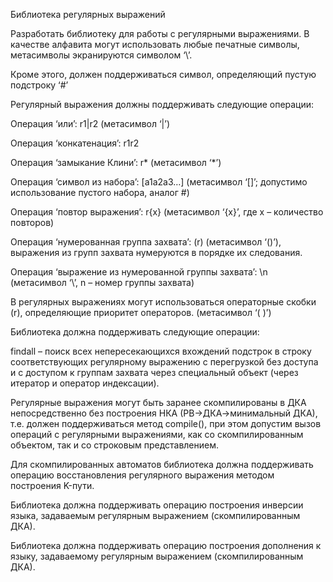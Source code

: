 Библиотека регулярных выражений

Разработать библиотеку для работы с регулярными выражениями. В качестве алфавита могут использовать любые печатные символы, метасимволы экранируются символом ‘\’.

Кроме этого, должен поддерживаться символ, определяющий пустую подстроку ‘#’

Регулярный выражения должны поддерживать следующие операции:

Операция ‘или’: r1|r2 (метасимвол ‘|’)

Операция ‘конкатенация’: r1r2

Операция ‘замыкание Клини’: r* (метасимвол ‘*’)

Операция ‘символ из набора’: [a1a2a3…] (метасимвол ‘[]’; допустимо использование пустого набора, аналог #)

Операция ‘повтор выражения’: r{x} (метасимвол ‘{х}’, где x – количество повторов)

Операция ‘нумерованная группа захвата’: (r) (метасимвол ‘()’), выражения из групп захвата нумеруются в порядке их следования.

Операция ‘выражение из нумерованной группы захвата’: \n (метасимвол ‘\’, n – номер группы захвата)

В регулярных выражениях могут использоваться операторные скобки (r), определяющие приоритет операторов. (метасимвол ‘( )’)

Библиотека должна поддерживать следующие операции:

findall – поиск всех непересекающихся вхождений подстрок в строку соответствующих регулярному выражению с перегрузкой без доступа и с доступом к группам захвата через специальный объект (через итератор и оператор индексации).

Регулярные выражения могут быть заранее скомпилированы в ДКА непосредственно без построения НКА (РВ->ДКА->минимальный ДКА), т.е. должен поддерживаться метод compile(),
 при этом допустим вызов операций с регулярными выражениями, как со скомпилированным объектом, так и со строковым представлением.

Для скомпилированных автоматов библиотека должна поддерживать операцию восстановления регулярного выражения методом построения K-пути.

Библиотека должна поддерживать операцию построения инверсии языка, задаваемым регулярным выражением (скомпилированным ДКА).

Библиотека должна поддерживать операцию построения дополнения к языку, задаваемому регулярным выражением (скомпилированным ДКА).